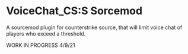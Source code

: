 # VoiceChat_CS:S Sorcemod
A sourcemod plugin for counterstrike source, that will limit voice chat of players who exceed a threshold.

WORK IN PROGRESS 4/9/21
